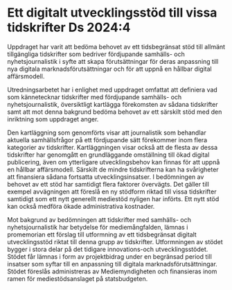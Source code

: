 # Ett digitalt utvecklingsstöd till vissa tidskrifter Ds 2024:4

Uppdraget har varit att bedöma behovet av ett tidsbegränsat stöd till allmänt tillgängliga tidskrifter som bedriver fördjupande samhälls- och nyhetsjournalistik i syfte att skapa förutsättningar för deras anpassning till nya digitala marknadsförutsättningar och för att uppnå en hållbar digital affärsmodell.

Utredningsarbetet har i enlighet med uppdraget omfattat att definiera vad som kännetecknar tidskrifter med fördjupande samhälls- och nyhetsjournalistik, översiktligt kartlägga förekomsten av sådana tidskrifter samt att mot denna bakgrund bedöma behovet av ett särskilt stöd med den inriktning som uppdraget anger.

Den kartläggning som genomförts visar att journalistik som behandlar aktuella samhällsfrågor på ett fördjupande sätt förekommer inom flera kategorier av tidskrifter. Kartläggningen visar också att de flesta av dessa tidskrifter har genomgått en grundläggande omställning till ökad digital publicering, även om ytterligare utvecklingsbehov kan finnas för att uppnå en hållbar affärsmodell. Särskilt de mindre tidskrifterna kan ha svårigheter att finansiera sådana fortsatta utvecklingsinsatser. I bedömningen av behovet av ett stöd har samtidigt flera faktorer övervägts. Det gäller till exempel avvägningen att föreslå en ny stödform riktad till vissa tidskrifter samtidigt som ett nytt generellt mediestöd nyligen har införts. Ett nytt stöd kan också medföra ökade administrativa kostnader.

Mot bakgrund av bedömningen att tidskrifter med samhälls- och nyhetsjournalistik har betydelse för mediemångfalden, lämnas i promemorian ett förslag till utformning av ett tidsbegränsat digitalt utvecklingsstöd riktat till denna grupp av tidskrifter. Utformningen av stödet bygger i stora delar på det tidigare innovations-och utvecklingsstödet. Stödet får lämnas i form av projektbidrag under en begränsad period till insatser som syftar till en anpassning till digitala marknadsförutsättningar. Stödet föreslås administreras av Mediemyndigheten och finansieras inom ramen för mediestödsanslaget på statsbudgeten.
